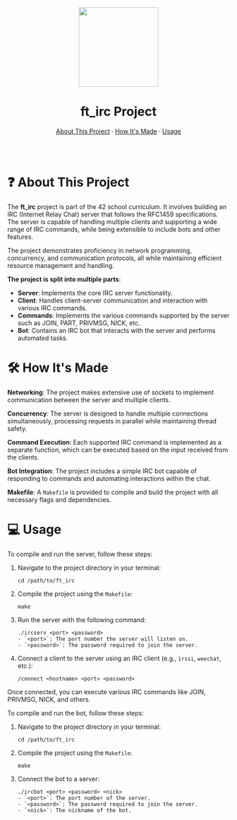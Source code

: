 <div align="center">
    <img src="https://em-content.zobj.net/source/apple/391/globe-with-meridians_1f310.png" align="center" width=180 height=180/>
    <h1>ft_irc Project</h1>
    <p align="center">
        <a href="#question-about-this-project">About This Project</a>
        ·
        <a href="#hammer_and_wrench-how-its-made">How It's Made</a>
        ·
        <a href="#computer-usage">Usage</a>
    </p>
    <br/>
</div>
<br/>

# :question: About This Project
The **ft_irc** project is part of the 42 school curriculum. It involves building an IRC (Internet Relay Chat) server that follows the RFC1459 specifications. The server is capable of handling multiple clients and supporting a wide range of IRC commands, while being extensible to include bots and other features.

The project demonstrates proficiency in network programming, concurrency, and communication protocols, all while maintaining efficient resource management and handling.

**The project is split into multiple parts**:
- **Server**: Implements the core IRC server functionality.
- **Client**: Handles client-server communication and interaction with various IRC commands.
- **Commands**: Implements the various commands supported by the server such as JOIN, PART, PRIVMSG, NICK, etc.
- **Bot**: Contains an IRC bot that interacts with the server and performs automated tasks.

# :hammer_and_wrench: How It's Made
**Networking**: The project makes extensive use of sockets to implement communication between the server and multiple clients.

**Concurrency**: The server is designed to handle multiple connections simultaneously, processing requests in parallel while maintaining thread safety.

**Command Execution**: Each supported IRC command is implemented as a separate function, which can be executed based on the input received from the clients.

**Bot Integration**: The project includes a simple IRC bot capable of responding to commands and automating interactions within the chat.

**Makefile**: A `Makefile` is provided to compile and build the project with all necessary flags and dependencies.

# :computer: Usage
To compile and run the server, follow these steps:

1. Navigate to the project directory in your terminal:
   ```
   cd /path/to/ft_irc
   ```

2. Compile the project using the `Makefile`:
   ```
   make
   ```

3. Run the server with the following command:
   ```
   ./ircserv <port> <password>
   - `<port>`: The port number the server will listen on.
   - `<password>`: The password required to join the server.
   ```

4. Connect a client to the server using an IRC client (e.g., `irssi`, `weechat`, etc.):
   ```
   /connect <hostname> <port> <password>
   ```
Once connected, you can execute various IRC commands like JOIN, PRIVMSG, NICK, and others.

To compile and run the bot, follow these steps:

1. Navigate to the project directory in your terminal:
   ```
   cd /path/to/ft_irc
   ```

2. Compile the project using the `Makefile`:
   ```
   make
   ```

3. Connect the bot to a server:
   ```
   ./ircbot <port> <password> <nick>
   - `<port>`: The port number of the server.
   - `<password>`: The password required to join the server.
   - `<nick>`: The nickname of the bot.
   ```
